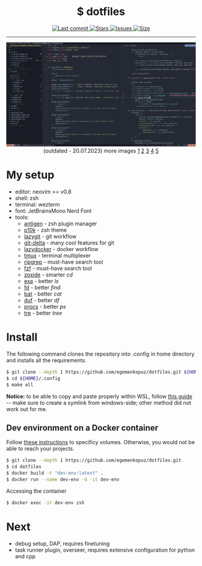 <h1 align="center"> $ dotfiles </h1>

<div align="center">
    <a href="https://github.com/egemenkopuz/dotfiles/pulse">
      <img alt="Last commit" src="https://img.shields.io/github/last-commit/egemenkopuz/dotfiles?style=for-the-badge&color=F5E0DC&&logoColor=D9E0EE&labelColor=302D41"/>
    </a>
    <a href="https://github.com/egemenkopuz/dotfiles/stargazers">
      <img alt="Stars" src="https://img.shields.io/github/stars/egemenkopuz/dotfiles?style=for-the-badge&color=F5E0DC&&logoColor=D9E0EE&labelColor=302D41" />
    </a>
    <a href="https://github.com/egemenkopuz/dotfiles/issues">
      <img alt="Issues" src="https://img.shields.io/github/issues/egemenkopuz/dotfiles?style=for-the-badge&color=F5E0DC&logoColor=D9E0EE&labelColor=302D41" />
    </a>
    <a href="https://github.com/egemenkopuz/dotfiles">
      <img alt="Size" src="https://img.shields.io/github/repo-size/egemenkopuz/dotfiles?color=F5E0DC&label=SIZE&style=for-the-badge&logoColor=D9E0EE&labelColor=302D41" />
    </a>
</div>

---

<img src="https://raw.githubusercontent.com/egemenkopuz/egemenkopuz.github.io/master/static/images/ss_split.png">

<div align="center">
<span> (outdated - 20.07.2023) more images </span>
 <a href="https://raw.githubusercontent.com/egemenkopuz/egemenkopuz.github.io/master/static/images/ss_alpha.png">1</a>
 <a href="https://raw.githubusercontent.com/egemenkopuz/egemenkopuz.github.io/master/static/images/ss_lazygit.png">2</a>
 <a href="https://raw.githubusercontent.com/egemenkopuz/egemenkopuz.github.io/master/static/images/ss_telescope.png">3</a>
 <a href="https://raw.githubusercontent.com/egemenkopuz/egemenkopuz.github.io/master/static/images/ss_cmd.png">4</a>
 <a href="https://raw.githubusercontent.com/egemenkopuz/egemenkopuz.github.io/master/static/images/ss_zen.png">5</a>
</div>

# My setup

- editor: neovim >= v0.8
- shell: zsh
- terminal: wezterm
- font: JetBrainsMono Nerd Font
- tools:
  - [antigen](https://github.com/zsh-users/antigen) - zsh plugin manager
  - [p10k](https://github.com/romkatv/powerlevel10k) - zsh theme
  - [lazygit](https://github.com/jesseduffield/lazygit) - git workflow
  - [git-delta](https://github.com/dandavison/delta) - many cool features for git
  - [lazydocker](https://github.com/jesseduffield/lazydocker) - docker workflow
  - [tmux](https://github.com/tmux/tmux) - terminal multiplexer
  - [ripgrep](https://github.com/BurntSushi/ripgrep) - must-have search tool
  - [fzf](https://github.com/junegunn/fzf) - must-have search tool
  - [zoxide](https://github.com/ajeetdsouza/zoxide) - smarter _cd_
  - [exa](https://github.com/ogham/exa) - better _ls_
  - [fd](https://github.com/sharkdp/fd) - better _find_
  - [bat](https://github.com/sharkdp/bat) - better _cat_
  - [duf](https://github.com/muesli/duf) - better _df_
  - [procs](https://github.com/dalance/procs) - better _ps_
  - [tre](https://github.com/dduan/tre) - better _tree_

# Install

The following command clones the repository into .config in home directory and installs all the requirements.

```zsh
$ git clone --depth 1 https://github.com/egemenkopuz/dotfiles.git ${HOME}/.config
$ cd ${HOME}/.config
$ make all
```

**Notice:** to be able to copy and paste properly within WSL, follow [this guide](https://github.com/neovim/neovim/wiki/FAQ#how-to-use-the-windows-clipboard-from-wsl) -- make sure to create a symlink from windows-side; other method did not work out for me.

## Dev environment on a Docker container

Follow [these instructions](https://docs.docker.com/storage/volumes/) to specificy volumes. Otherwise, you would not be able to reach your projects.

```zsh
$ git clone --depth 1 https://github.com/egemenkopuz/dotfiles.git
$ cd dotfiles
$ docker build -t "dev-env:latest" .
$ docker run --name dev-env -d -it dev-env
```

Accessing the container

```zsh
$ docker exec -it dev-env zsh
```

# Next

- debug setup, DAP, requires finetuning
- task runner plugin, overseer, requires extensive configuration for python and cpp
